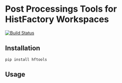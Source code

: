 # Post Processings Tools for HistFactory Workspaces

[![Build Status](https://travis-ci.org/lukasheinrich/hftools.svg?branch=master)](https://travis-ci.org/lukasheinrich/hftools)

## Installation

    pip install hftools

## Usage

